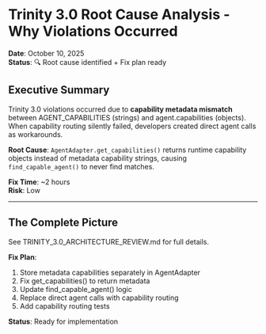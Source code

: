 # Trinity 3.0 Root Cause Analysis - Why Violations Occurred

**Date**: October 10, 2025  
**Status**: 🔍 Root cause identified + Fix plan ready

## Executive Summary

Trinity 3.0 violations occurred due to **capability metadata mismatch** between AGENT_CAPABILITIES (strings) and agent.capabilities (objects). When capability routing silently failed, developers created direct agent calls as workarounds.

**Root Cause**: `AgentAdapter.get_capabilities()` returns runtime capability objects instead of metadata capability strings, causing `find_capable_agent()` to never find matches.

**Fix Time**: ~2 hours  
**Risk**: Low

---

## The Complete Picture

See TRINITY_3.0_ARCHITECTURE_REVIEW.md for full details.

**Fix Plan**: 
1. Store metadata capabilities separately in AgentAdapter  
2. Fix get_capabilities() to return metadata  
3. Update find_capable_agent() logic  
4. Replace direct agent calls with capability routing  
5. Add capability routing tests

**Status**: Ready for implementation
